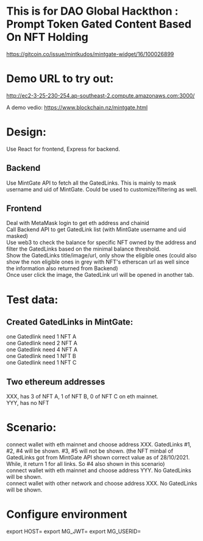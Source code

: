 # This is for DAO Global Hackthon : Prompt Token Gated Content Based On NFT Holding
https://gitcoin.co/issue/mintkudos/mintgate-widget/16/100026899

# Demo URL to try out:
http://ec2-3-25-230-254.ap-southeast-2.compute.amazonaws.com:3000/ 

A demo vedio: https://www.blockchain.nz/mintgate.html 

# Design:
Use React for frontend, Express for backend.
## Backend
Use MintGate API to fetch all the GatedLinks. This is mainly to mask username and uid of MintGate. Could be used to customize/filtering as well.
## Frontend
Deal with MetaMask login to get eth address and chainid  
Call Backend API to get GatedLink list (with MintGate username and uid masked)  
Use web3 to check the balance for specific NFT owned by the address and filter the GatedLinks based on the minimal balance threshold.  
Show the GatedLinks title/image/url, only show the eligible ones (could also show the non eligible ones in grey with NFT's etherscan url as well since the information also returned from Backend)  
Once user click the image, the GatedLink url will be opened in another tab.  

# Test data:
## Created GatedLinks in MintGate:
one Gatedlink need 1 NFT A  
one Gatedlink need 2 NFT A  
one Gatedlink need 4 NFT A  
one Gatedlink need 1 NFT B  
one Gatedlink need 1 NFT C  

## Two ethereum addresses
XXX, has 3 of NFT A, 1 of NFT B, 0 of NFT C on eth mainnet.  
YYY, has no NFT  

# Scenario:
connect wallet with eth mainnet and choose address XXX. GatedLinks #1, #2, #4 will be shown. #3, #5 will not be shown. (the NFT minbal of GatedLinks got from MintGate API shown correct value as of 28/10/2021. While, it return 1 for all links. So #4 also shown in this scenario)  
connect wallet with eth mainnet and choose address YYY. No GatedLinks will be shown.  
connect wallet with other network and choose address XXX. No GatedLinks will be shown.  

# Configure environment
export HOST=<HOSTNAME>
export MG_JWT=<JWT>
export MG_USERID=<id>
